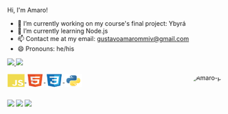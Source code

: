 Hi, I'm Amaro!

- 🔭 I’m currently working on my course's final project: Ybyrá
- 🌱 I’m currently learning Node.js
- 📫 Contact me at my email: gustavoamarommiv@gmail.com
- 😄 Pronouns: he/his

<div align="left">
  <a href="https://github.com/amarogusta">
  <img height="180em" src="https://github-readme-stats.vercel.app/api?username=amarogusta&show_icons=true&theme=dark&include_all_commits=true&count_private=true"/>
  <img height="180em" src="https://github-readme-stats.vercel.app/api/top-langs/?username=amarogusta&layout=compact&langs_count=7&theme=dark"/>
</div>
<div style="display: inline_block"><br>
  <img align="center" alt="Amaro-Js" height="30" width="40" src="https://raw.githubusercontent.com/devicons/devicon/master/icons/javascript/javascript-plain.svg">
  <img align="center" alt="Amaro-HTML" height="30" width="40" src="https://raw.githubusercontent.com/devicons/devicon/master/icons/html5/html5-original.svg">
  <img align="center" alt="Amaro-CSS" height="30" width="40" src="https://raw.githubusercontent.com/devicons/devicon/master/icons/css3/css3-original.svg">
  <img align="center" alt="Amaro-Python" height="30" width="40" src="https://raw.githubusercontent.com/devicons/devicon/master/icons/python/python-original.svg">
  <img align="right" alt="Amaro-pic" height="150" style="border-radius:50px;" src="https://i.pinimg.com/564x/7f/32/0d/7f320d587540a1d97ecd813f3c16ce54.jpg?width=676&height=676">
</div>
  
  ##
 
<div> 
  <a href="https://www.instagram.com/amarogusta/" target="_blank"><img src="https://img.shields.io/badge/-Instagram-%23E4405F?style=for-the-badge&logo=instagram&logoColor=white" target="_blank"></a>
  <a href="https://discordapp.com/users/yourIDdiscordapp.com/users/amarogusta#3604" target="_blank"><img src="https://img.shields.io/badge/Discord-7289DA?style=for-the-badge&logo=discord&logoColor=white" target="_blank"></a> 
  <a href="https://www.linkedin.com/in/gustavo-amaro-b2714b1b4/" target="_blank"><img src="https://img.shields.io/badge/-LinkedIn-%230077B5?style=for-the-badge&logo=linkedin&logoColor=white" target="_blank"></a> 
</div>
